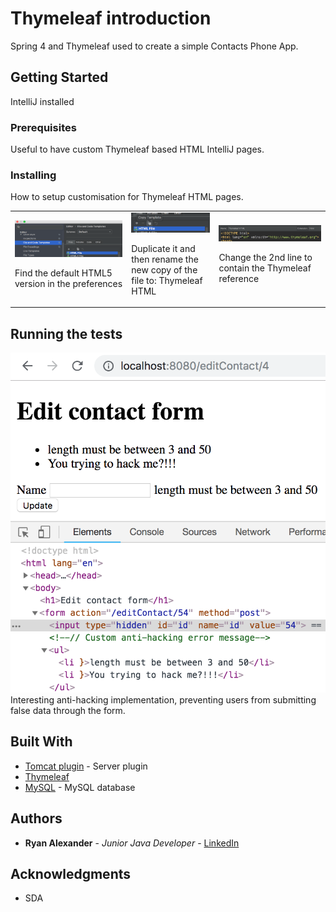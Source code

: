 # Thymeleaf introduction

Spring 4 and Thymeleaf used to create a simple Contacts Phone App. <br>

## Getting Started

IntelliJ installed


### Prerequisites 
Useful to have custom Thymeleaf based HTML IntelliJ pages.

### Installing
How to setup customisation for Thymeleaf HTML pages.
<table>
    <tr>
        <td>
            <img alt="step 1" src="docs/screenshots/01.png"><br>
            <p>Find the default HTML5 version in the preferences</p>
        </td>
        <td>
            <img alt="step 2" src="docs/screenshots/02.png"><br>
            <p>Duplicate it and then rename the new copy of the file to: Thymeleaf HTML
</p>
        </td>
        <td>
            <img alt="step 3" src="docs/screenshots/03.png"><br>
            <p>Change the 2nd line to contain the Thymeleaf reference</p>
        </td>
    </tr>        
</table>


## Running the tests
<img alt="Testing" src="docs/screenshots/04.png"><br/>
Interesting anti-hacking implementation, preventing users from submitting false data through the form.

## Built With

* [Tomcat plugin](https://mvnrepository.com/artifact/org.apache.tomcat/tomcat-jdbc) - Server plugin
* [Thymeleaf](https://www.baeldung.com/thymeleaf-in-spring-mvc) 
* [MySQL](https://www.mysql.com/) - MySQL database

## Authors

* **Ryan Alexander** - *Junior Java Developer* - [LinkedIn](https://www.linkedin.com/in/rememberryan/)


## Acknowledgments

* SDA